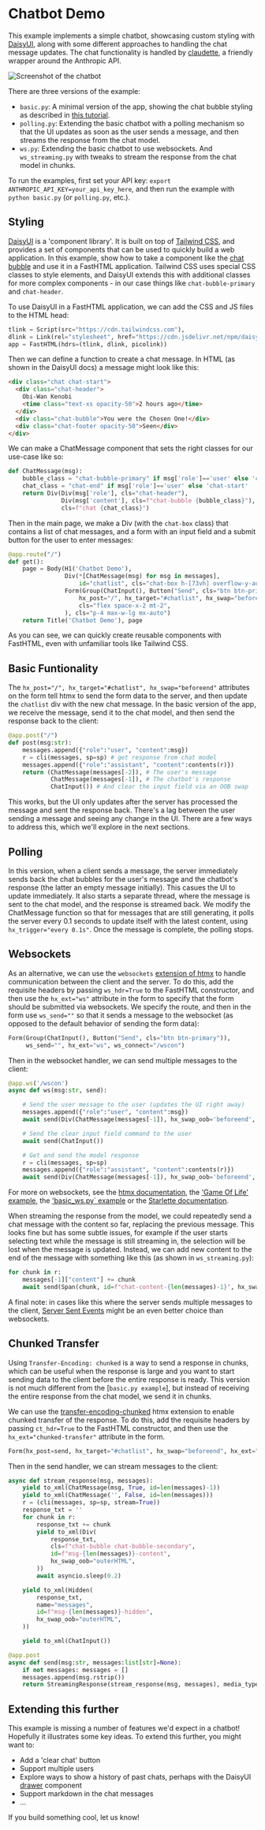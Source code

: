 # Chatbot Demo

This example implements a simple chatbot, showcasing custom styling with [DaisyUI](https://daisyui.com/), along with some different approaches to handling the chat message updates. The chat functionality is handled by [claudette](https://claudette.answer.ai/), a friendly wrapper around the Anthropic API. 

![Screenshot of the chatbot](screenshot.png)

There are three versions of the example:

- `basic.py`: A minimal version of the app, showing the chat bubble styling as described in [this tutorial](https://fhdocs.answer.ai/by_example.html#full-example-3---chatbot-example-with-daisyui-components).
- `polling.py`: Extending the basic chatbot with a polling mechanism so that the UI updates as soon as the user sends a message, and then streams the response from the chat model.
- `ws.py`: Extending the basic chatbot to use websockets. And `ws_streaming.py` with tweaks to stream the response from the chat model in chunks.

To run the examples, first set your API key: `export ANTHROPIC_API_KEY=your_api_key_here`, and then run the example with `python basic.py` (or `polling.py`, etc.).

## Styling

[DaisyUI](https://daisyui.com/) is a 'component library'. It is built on top of [Tailwind CSS](https://tailwindcss.com/), and provides a set of components that can be used to quickly build a web application. In this example, show how to take a component like the [chat bubble](https://daisyui.com/components/chat/) and use it in a FastHTML application. Tailwind CSS uses special CSS classes to style elements, and DaisyUI extends this with additional classes for more complex components - in our case things like `chat-bubble-primary` and `chat-header`. 

To use DaisyUI in a FastHTML application, we can add the CSS and JS files to the HTML head:

```python
tlink = Script(src="https://cdn.tailwindcss.com"),
dlink = Link(rel="stylesheet", href="https://cdn.jsdelivr.net/npm/daisyui@4.11.1/dist/full.min.css")
app = FastHTML(hdrs=(tlink, dlink, picolink))
```

Then we can define a function to create a chat message. In HTML (as shown in the DaisyUI docs) a message might look like this:
    
```html
<div class="chat chat-start">
  <div class="chat-header">
    Obi-Wan Kenobi
    <time class="text-xs opacity-50">2 hours ago</time>
  </div>
  <div class="chat-bubble">You were the Chosen One!</div>
  <div class="chat-footer opacity-50">Seen</div>
</div>
```

We can make a ChatMessage component that sets the right classes for our use-case like so:


```python
def ChatMessage(msg):
    bubble_class = "chat-bubble-primary" if msg['role']=='user' else 'chat-bubble-secondary'
    chat_class = "chat-end" if msg['role']=='user' else 'chat-start'
    return Div(Div(msg['role'], cls="chat-header"),
               Div(msg['content'], cls=f"chat-bubble {bubble_class}"),
               cls=f"chat {chat_class}")
```

Then in the main page, we make a Div (with the `chat-box` class) that contains a list of chat messages, and a form with an input field and a submit button for the user to enter messages:

```python
@app.route("/")
def get():
    page = Body(H1('Chatbot Demo'),
                Div(*[ChatMessage(msg) for msg in messages],
                    id="chatlist", cls="chat-box h-[73vh] overflow-y-auto"),
                Form(Group(ChatInput(), Button("Send", cls="btn btn-primary")),
                    hx_post="/", hx_target="#chatlist", hx_swap="beforeend",
                    cls="flex space-x-2 mt-2",
                ), cls="p-4 max-w-lg mx-auto")
    return Title('Chatbot Demo'), page
```

As you can see, we can quickly create reusable components with FastHTML, even with unfamiliar tools like Tailwind CSS.

## Basic Funtionality

The `hx_post="/", hx_target="#chatlist", hx_swap="beforeend"` attributes on the form tell htmx to send the form data to the server, and then update the `chatlist` div with the new chat message. In the basic version of the app, we receive the message, send it to the chat model, and then send the response back to the client:

```python
@app.post("/")
def post(msg:str):
    messages.append({"role":"user", "content":msg})
    r = cli(messages, sp=sp) # get response from chat model
    messages.append({"role":"assistant", "content":contents(r)})
    return (ChatMessage(messages[-2]), # The user's message
            ChatMessage(messages[-1]), # The chatbot's response
            ChatInput()) # And clear the input field via an OOB swap
```

This works, but the UI only updates after the server has processed the message and sent the response back. There's a lag between the user sending a message and seeing any change in the UI. There are a few ways to address this, which we'll explore in the next sections.

## Polling

In this version, when a client sends a message, the server immediately sends back the chat bubbles for the user's message and the chatbot's response (the latter an empty message initially). This casues the UI to update immediately. It also starts a separate thread, where the message is sent to the chat model, and the response is streamed back. We modify the ChatMessage function so that for messages that are still generating, it polls the server every 0.1 seconds to update itself with the latest content, using `hx_trigger="every 0.1s"`. Once the message is complete, the polling stops.

## Websockets

As an alternative, we can use the `websockets` [extension of htmx](https://v1.htmx.org/extensions/web-sockets/) to handle communication between the client and the server. To do this, add the requisite headers by passing `ws_hdr=True` to the FastHTML constructor, and then use the `hx_ext="ws"` attribute in the form to specify that the form should be submitted via websockets. We specify the route, and then in the form use `ws_send=""` so that it sends a message to the websocket (as opposed to the default behavior of sending the form data):

```python
Form(Group(ChatInput(), Button("Send", cls="btn btn-primary")),
     ws_send="", hx_ext="ws", ws_connect="/wscon")
```

Then in the websocket handler, we can send multiple messages to the client:

```python
@app.ws('/wscon')
async def ws(msg:str, send):

    # Send the user message to the user (updates the UI right away)
    messages.append({"role":"user", "content":msg})
    await send(Div(ChatMessage(messages[-1]), hx_swap_oob='beforeend', id="chatlist"))

    # Send the clear input field command to the user
    await send(ChatInput())

    # Get and send the model response
    r = cli(messages, sp=sp)
    messages.append({"role":"assistant", "content":contents(r)})
    await send(Div(ChatMessage(messages[-1]), hx_swap_oob='beforeend', id="chatlist"))
```

For more on websockets, see the [htmx documentation](https://v1.htmx.org/extensions/web-sockets/), the ['Game Of Life' example](https://github.com/AnswerDotAI/fasthtml-example/tree/main/00_game_of_life), the ['basic_ws.py` example](https://github.com/AnswerDotAI/fasthtml/blob/main/examples/basic_ws.py) or the [Starlette documentation](https://www.starlette.io/websockets/).

When streaming the response from the model, we could repeatedly send a chat message with the content so far, replacing the previous message. This looks fine but has some subtle issues, for example if the user starts selecting text while the message is still streaming in, the selection will be lost when the message is updated. Instead, we can add new content to the end of the message with something like this (as shown in `ws_streaming.py`):

```python
for chunk in r:
    messages[-1]["content"] += chunk
    await send(Span(chunk, id=f"chat-content-{len(messages)-1}", hx_swap_oob="beforeend"))
```

A final note: in cases like this where the server sends multiple messages to the client, [Server Sent Events](https://v1.htmx.org/docs/#websockets-and-sse) might be an even better choice than websockets.

## Chunked Transfer

Using `Transfer-Encoding: chunked` is a way to send a response in chunks, which can be useful when the response is large and you want to start sending data to the client before the entire response is ready. This version is not much different from the [`basic.py example`], but instead of receiving the entire response from the chat model, we send it in chunks.

We can use the [transfer-encoding-chunked](https://www.npmjs.com/package/htmx-ext-transfer-encoding-chunked) htmx extension to enable chunked transfer of the response. To do this, add the requisite headers by passing `ct_hdr=True` to the FastHTML constructor, and then use the `hx_ext="chunked-transfer"` attribute in the form.

```python
Form(hx_post=send, hx_target="#chatlist", hx_swap="beforeend", hx_ext="chunked-transfer", hx_disabled_elt="#msg-group")
```

Then in the send handler, we can stream messages to the client:

```python
async def stream_response(msg, messages):
    yield to_xml(ChatMessage(msg, True, id=len(messages)-1))
    yield to_xml(ChatMessage('', False, id=len(messages)))
    r = (cli(messages, sp=sp, stream=True))
    response_txt = ''
    for chunk in r:
        response_txt += chunk
        yield to_xml(Div(
            response_txt,
            cls=f"chat-bubble chat-bubble-secondary",
            id=f"msg-{len(messages)}-content",
            hx_swap_oob="outerHTML",
        ))
        await asyncio.sleep(0.2)

    yield to_xml(Hidden(
        response_txt,
        name="messages",
        id=f"msg-{len(messages)}-hidden",
        hx_swap_oob="outerHTML",
    ))

    yield to_xml(ChatInput())

@app.post
async def send(msg:str, messages:list[str]=None):
    if not messages: messages = []
    messages.append(msg.rstrip())
    return StreamingResponse(stream_response(msg, messages), media_type="text/plain", headers={"X-Transfer-Encoding": "chunked"})
```

## Extending this further

This example is missing a number of features we'd expect in a chatbot! Hopefully it illustrates some key ideas. To extend this further, you might want to:
- Add a 'clear chat' button
- Support multiple users
- Explore ways to show a history of past chats, perhaps with the DaisyUI [drawer](https://daisyui.com/components/drawer/) component
- Support markdown in the chat messages
- ...

If you build something cool, let us know!
